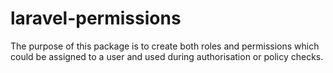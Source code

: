 # laravel-permissions
The purpose of this package is to create both roles and permissions which could be assigned to a user and used during authorisation or policy checks.
